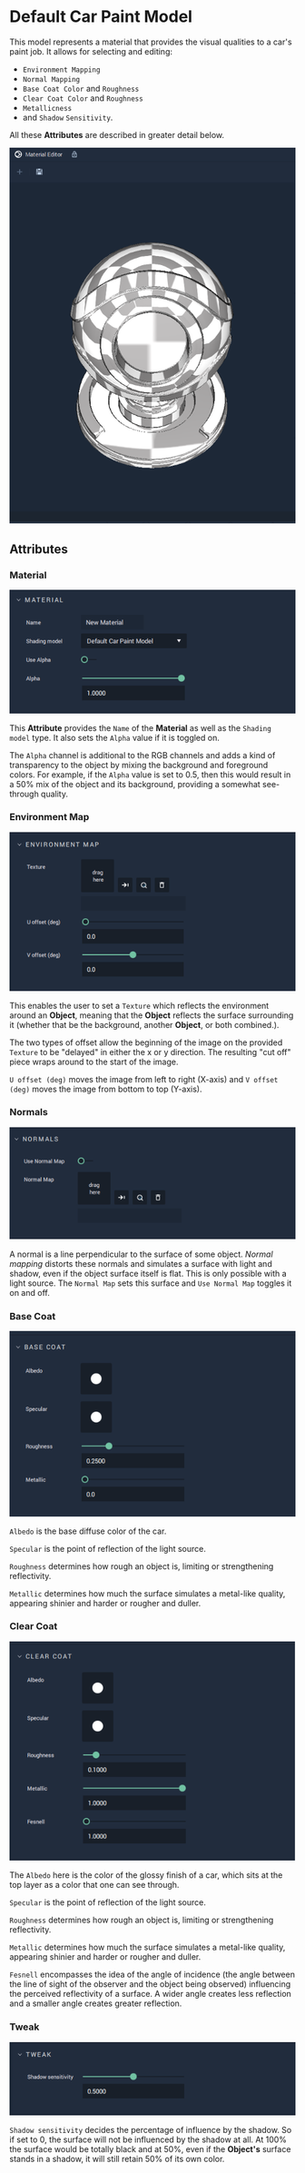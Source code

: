 # Default Car Paint Model

This model represents a material that provides the visual qualities to a car's paint job. It allows for selecting and editing: 

* `Environment Mapping`
* `Normal Mapping`
* `Base Coat Color` and `Roughness`
* `Clear Coat Color` and `Roughness` 
* `Metallicness` 
* and `Shadow` `Sensitivity`.

All these **Attributes** are described in greater detail below. 

![](../../.gitbook/assets/model-carpaint-ball.png)

## Attributes

### Material

![Material](../../.gitbook/assets/carpaint-attr-material.png)

This **Attribute** provides the `Name` of the **Material** as well as the `Shading model` type. It also sets the `Alpha` value if it is toggled on. 

The `Alpha` channel is additional to the RGB channels and adds a kind of transparency to the object by mixing the background and foreground colors. For example, if the `Alpha` value is set to 0.5, then this would result in a 50% mix of the object and its background, providing a somewhat see-through quality. 


### Environment Map
![Environment Map](../../.gitbook/assets/carpaint-attr-enviromentmap.png)

This enables the user to set a `Texture` which reflects the environment around an **Object**, meaning that the **Object** reflects the surface surrounding it (whether that be the background, another **Object**, or both combined.). 

The two types of offset allow the beginning of the image on the provided `Texture` to be "delayed" in either the x or y direction. The resulting "cut off" piece wraps around to the start of the image. 

`U offset (deg)` moves the image from left to right (X-axis) and `V offset (deg)` moves the image from bottom to top (Y-axis). 


### Normals
![Normals](../../.gitbook/assets/carpaint-attr-normals.png)

A normal is a line perpendicular to the surface of some object. *Normal mapping* distorts these normals and simulates a surface with light and shadow, even if the object surface itself is flat. This is only possible with a light source. The `Normal Map` sets this surface and `Use Normal Map` toggles it on and off. 


### Base Coat
![Base Coat](../../.gitbook/assets/carpaint-attr-basecoat.png)

`Albedo` is the base diffuse color of the car. 

`Specular` is the point of reflection of the light source. 

`Roughness` determines how rough an object is, limiting or strengthening reflectivity. 

`Metallic` determines how much the surface simulates a metal-like quality, appearing shinier and harder or rougher and duller.   


### Clear Coat
![Clear Coat](../../.gitbook/assets/carpaint-attr-clearcoat.png)

The `Albedo` here is the color of the glossy finish of a car, which sits at the top layer as a color that one can see through. 

`Specular` is the point of reflection of the light source. 

`Roughness` determines how rough an object is, limiting or strengthening reflectivity. 

`Metallic` determines how much the surface simulates a metal-like quality, appearing shinier and harder or rougher and duller. 

`Fesnell` encompasses the idea of the angle of incidence (the angle between the line of sight of the observer and the object being observed) influencing the perceived reflectivity of a surface. A wider angle creates less reflection and a smaller angle creates greater reflection.


### Tweak
![Tweak](../../.gitbook/assets/carpaint-attr-tweak.png)

`Shadow sensitivity` decides the percentage of influence by the shadow. So if set to 0, the surface will not be influenced by the shadow at all. At 100% the surface would be totally black and at 50%, even if the **Object's** surface stands in a shadow, it will still retain 50% of its own color.
